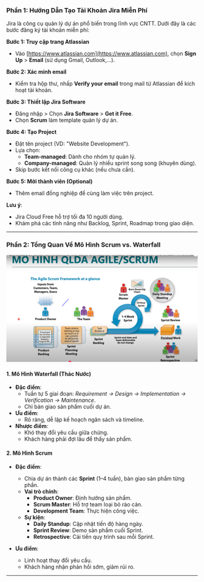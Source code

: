    
  

### **Phần 1: Hướng Dẫn Tạo Tài Khoản Jira Miễn Phí**  
Jira là công cụ quản lý dự án phổ biến trong lĩnh vực CNTT. Dưới đây là các bước đăng ký tài khoản miễn phí:  

**Bước 1: Truy cập trang Atlassian**  
- Vào [https://www.atlassian.com](https://www.atlassian.com), chọn **Sign Up** > **Email** (sử dụng Gmail, Outlook,...).  

**Bước 2: Xác minh email**  
- Kiểm tra hộp thư, nhấp **Verify your email** trong mail từ Atlassian để kích hoạt tài khoản.  

**Bước 3: Thiết lập Jira Software**  
- Đăng nhập > Chọn **Jira Software** > **Get it Free**.  
- Chọn **Scrum** làm template quản lý dự án.  

**Bước 4: Tạo Project**  
- Đặt tên project (VD: "Website Development").  
- Lựa chọn:  
  - **Team-managed**: Dành cho nhóm tự quản lý.  
  - **Company-managed**: Quản lý nhiều sprint song song (khuyên dùng).  
- Skip bước kết nối công cụ khác (nếu chưa cần).  

**Bước 5: Mời thành viên (Optional)**  
- Thêm email đồng nghiệp để cùng làm việc trên project.  

**Lưu ý**:  
- Jira Cloud Free hỗ trợ tối đa 10 người dùng.  
- Khám phá các tính năng như Backlog, Sprint, Roadmap trong giao diện.  

---

### **Phần 2: Tổng Quan Về Mô Hình Scrum vs. Waterfall**  
 ![alt text](image.png)
#### **1. Mô Hình Waterfall (Thác Nước)**  
- **Đặc điểm**:  
  - Tuần tự 5 giai đoạn: *Requirement → Design → Implementation → Verification → Maintenance*.  
  - Chỉ bàn giao sản phẩm cuối dự án.  
- **Ưu điểm**:  
  - Rõ ràng, dễ lập kế hoạch ngân sách và timeline.  
- **Nhược điểm**:  
  - Khó thay đổi yêu cầu giữa chừng.  
  - Khách hàng phải đợi lâu để thấy sản phẩm.  

#### **2. Mô Hình Scrum**  
- **Đặc điểm**:  
  - Chia dự án thành các **Sprint** (1–4 tuần), bàn giao sản phẩm từng phần.  
  - **Vai trò chính**:  
    - **Product Owner**: Định hướng sản phẩm.  
    - **Scrum Master**: Hỗ trợ team loại bỏ rào cản.  
    - **Development Team**: Thực hiện công việc.  
  - **Sự kiện**:  
    - **Daily Standup**: Cập nhật tiến độ hàng ngày.  
    - **Sprint Review**: Demo sản phẩm cuối Sprint.  
    - **Retrospective**: Cải tiến quy trình sau mỗi Sprint.  

- **Ưu điểm**:  
  - Linh hoạt thay đổi yêu cầu.  
  - Khách hàng nhận phản hồi sớm, giảm rủi ro.  

---

